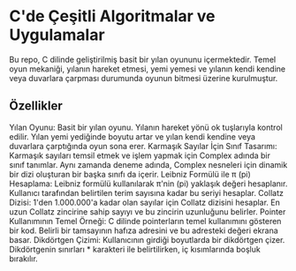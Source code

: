 # C'de Çeşitli Algoritmalar ve Uygulamalar

Bu repo, C dilinde geliştirilmiş basit bir yılan oyununu içermektedir. Temel oyun mekaniği, yılanın hareket etmesi, yemi yemesi ve yılanın kendi kendine veya duvarlara çarpması durumunda oyunun bitmesi üzerine kurulmuştur.


## Özellikler

Yılan Oyunu: Basit bir yılan oyunu. Yılanın hareket yönü ok tuşlarıyla kontrol edilir. Yılan yemi yediğinde boyutu artar ve yılan kendi kendine veya duvarlara çarptığında oyun sona erer.
Karmaşık Sayılar İçin Sınıf Tasarımı: Karmaşık sayıları temsil etmek ve işlem yapmak için Complex adında bir sınıf tanımlar. Aynı zamanda deneme adında, Complex nesneleri için dinamik bir dizi oluşturan bir başka sınıfı da içerir.
Leibniz Formülü ile π (pi) Hesaplama: Leibniz formülü kullanılarak π'nin (pi) yaklaşık değeri hesaplanır. Kullanıcı tarafından belirtilen terim sayısına kadar bu seriyi hesaplar.
Collatz Dizisi: 1'den 1.000.000'a kadar olan sayılar için Collatz dizisini hesaplar. En uzun Collatz zincirine sahip sayıyı ve bu zincirin uzunluğunu belirler.
Pointer Kullanımının Temel Örneği: C dilinde pointerların temel kullanımını gösteren bir kod. Belirli bir tamsayının hafıza adresini ve bu adresteki değeri ekrana basar.
Dikdörtgen Çizimi: Kullanıcının girdiği boyutlarda bir dikdörtgen çizer. Dikdörtgenin sınırları * karakteri ile belirtilirken, iç kısımlarında boşluk bırakılır.

